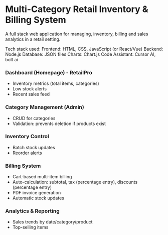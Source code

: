 # Multi-Category Retail Inventory & Billing System

A full stack web application for managing,  inventory, billing and sales analytics in a retail setting.

Tech stack used:
Frontend: HTML, CSS, JavaScript (or React/Vue)
Backend: Node.js
Database: JSON files
Charts: Chart.js
Code Assistant: Cursor AI, bolt ai

### Dashboard (Homepage) - RetailPro
- Inventory metrics (total items, categories)
- Low stock alerts
- Recent sales feed

### Category Management (Admin)
- CRUD for categories
- Validation: prevents deletion if products exist

### Inventory Control
- Batch stock updates
- Reorder alerts

### Billing System
- Cart-based multi-item billing
- Auto-calculation: subtotal, tax (percentage entry), discounts (percentage entry)
- PDF invoice generation
- Automatic stock updates

### Analytics & Reporting
- Sales trends by date/category/product
- Top-selling items
